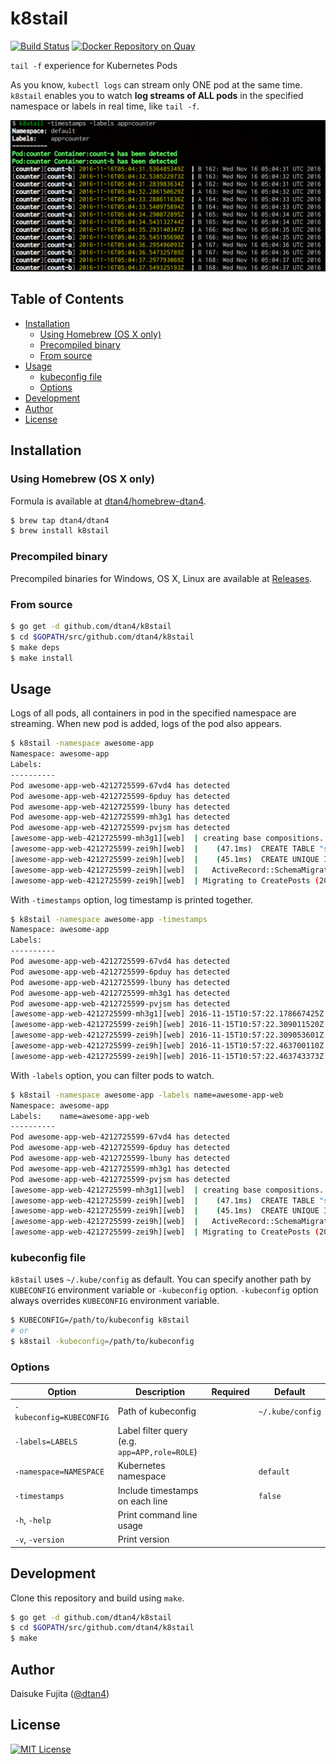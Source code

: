 # k8stail

[![Build Status](https://travis-ci.org/dtan4/k8stail.svg?branch=master)](https://travis-ci.org/dtan4/k8stail)
[![Docker Repository on Quay](https://quay.io/repository/dtan4/k8stail/status "Docker Repository on Quay")](https://quay.io/repository/dtan4/k8stail)

`tail -f` experience for Kubernetes Pods

As you know, `kubectl logs` can stream only ONE pod at the same time. `k8stail` enables you to watch __log streams of ALL pods__ in the specified namespace or labels in real time, like `tail -f`.

![example](_images/example.png)

## Table of Contents

* [Installation](#installation)
  + [Using Homebrew (OS X only)](#using-homebrew-os-x-only)
  + [Precompiled binary](#precompiled-binary)
  + [From source](#from-source)
* [Usage](#usage)
  + [kubeconfig file](#kubeconfig-file)
  + [Options](#options)
* [Development](#development)
* [Author](#author)
* [License](#license)

## Installation

### Using Homebrew (OS X only)

Formula is available at [dtan4/homebrew-dtan4](https://github.com/dtan4/homebrew-dtan4).

```bash
$ brew tap dtan4/dtan4
$ brew install k8stail
```

### Precompiled binary

Precompiled binaries for Windows, OS X, Linux are available at [Releases](https://github.com/dtan4/k8stail/releases).

### From source

```bash
$ go get -d github.com/dtan4/k8stail
$ cd $GOPATH/src/github.com/dtan4/k8stail
$ make deps
$ make install
```

## Usage

Logs of all pods, all containers in pod in the specified namespace are streaming. When new pod is added, logs of the pod also appears.

```bash
$ k8stail -namespace awesome-app
Namespace: awesome-app
Labels:
----------
Pod awesome-app-web-4212725599-67vd4 has detected
Pod awesome-app-web-4212725599-6pduy has detected
Pod awesome-app-web-4212725599-lbuny has detected
Pod awesome-app-web-4212725599-mh3g1 has detected
Pod awesome-app-web-4212725599-pvjsm has detected
[awesome-app-web-4212725599-mh3g1][web]  | creating base compositions...
[awesome-app-web-4212725599-zei9h][web]  |    (47.1ms)  CREATE TABLE "schema_migrations" ("version" character varying NOT NULL)
[awesome-app-web-4212725599-zei9h][web]  |    (45.1ms)  CREATE UNIQUE INDEX  "unique_schema_migrations" ON "schema_migrations"  ("version")
[awesome-app-web-4212725599-zei9h][web]  |   ActiveRecord::SchemaMigration Load (1.8ms)  SELECT "schema_migrations".* FROM "schema_migrations"
[awesome-app-web-4212725599-zei9h][web]  | Migrating to CreatePosts (20160218082522)
```

With `-timestamps` option, log timestamp is printed together.


```bash
$ k8stail -namespace awesome-app -timestamps
Namespace: awesome-app
Labels:
----------
Pod awesome-app-web-4212725599-67vd4 has detected
Pod awesome-app-web-4212725599-6pduy has detected
Pod awesome-app-web-4212725599-lbuny has detected
Pod awesome-app-web-4212725599-mh3g1 has detected
Pod awesome-app-web-4212725599-pvjsm has detected
[awesome-app-web-4212725599-mh3g1][web] 2016-11-15T10:57:22.178667425Z  | creating base compositions...
[awesome-app-web-4212725599-zei9h][web] 2016-11-15T10:57:22.309011520Z  |    (47.1ms)  CREATE TABLE "schema_migrations" ("version" character varying NOT NULL)
[awesome-app-web-4212725599-zei9h][web] 2016-11-15T10:57:22.309053601Z  |    (45.1ms)  CREATE UNIQUE INDEX  "unique_schema_migrations" ON "schema_migrations"  ("version")
[awesome-app-web-4212725599-zei9h][web] 2016-11-15T10:57:22.463700110Z  |   ActiveRecord::SchemaMigration Load (1.8ms)  SELECT "schema_migrations".* FROM "schema_migrations"
[awesome-app-web-4212725599-zei9h][web] 2016-11-15T10:57:22.463743373Z  | Migrating to CreatePosts (20160218082522)
```

With `-labels` option, you can filter pods to watch.

```bash
$ k8stail -namespace awesome-app -labels name=awesome-app-web
Namespace: awesome-app
Labels:    name=awesome-app-web
----------
Pod awesome-app-web-4212725599-67vd4 has detected
Pod awesome-app-web-4212725599-6pduy has detected
Pod awesome-app-web-4212725599-lbuny has detected
Pod awesome-app-web-4212725599-mh3g1 has detected
Pod awesome-app-web-4212725599-pvjsm has detected
[awesome-app-web-4212725599-mh3g1][web]  | creating base compositions...
[awesome-app-web-4212725599-zei9h][web]  |    (47.1ms)  CREATE TABLE "schema_migrations" ("version" character varying NOT NULL)
[awesome-app-web-4212725599-zei9h][web]  |    (45.1ms)  CREATE UNIQUE INDEX  "unique_schema_migrations" ON "schema_migrations"  ("version")
[awesome-app-web-4212725599-zei9h][web]  |   ActiveRecord::SchemaMigration Load (1.8ms)  SELECT "schema_migrations".* FROM "schema_migrations"
[awesome-app-web-4212725599-zei9h][web]  | Migrating to CreatePosts (20160218082522)
```

### kubeconfig file

`k8stail` uses `~/.kube/config` as default. You can specify another path by `KUBECONFIG` environment variable or `-kubeconfig` option. `-kubeconfig` option always overrides `KUBECONFIG` environment variable.

```bash
$ KUBECONFIG=/path/to/kubeconfig k8stail
# or
$ k8stail -kubeconfig=/path/to/kubeconfig
```

### Options

|Option|Description|Required|Default|
|---------|-----------|-------|-------|
|`-kubeconfig=KUBECONFIG`|Path of kubeconfig||`~/.kube/config`|
|`-labels=LABELS`|Label filter query (e.g. `app=APP,role=ROLE`)|||
|`-namespace=NAMESPACE`|Kubernetes namespace||`default`|
|`-timestamps`|Include timestamps on each line||`false`|
|`-h`, `-help`|Print command line usage|||
|`-v`, `-version`|Print version|||

## Development

Clone this repository and build using `make`.

```bash
$ go get -d github.com/dtan4/k8stail
$ cd $GOPATH/src/github.com/dtan4/k8stail
$ make
```

## Author

Daisuke Fujita ([@dtan4](https://github.com/dtan4))

## License

[![MIT License](http://img.shields.io/badge/license-MIT-blue.svg?style=flat)](LICENSE)
